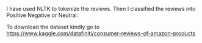 I have used NLTK to tokenize the reviews. Then I classified the reviews into Positive Negative or Neutral.

To download the dataset kindly go to https://www.kaggle.com/datafiniti/consumer-reviews-of-amazon-products
